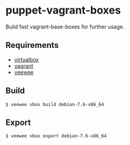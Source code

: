 # puppet-vagrant-boxes

Build fast vagrant-base-boxes for further usage.

## Requirements

* [virtualbox](https://www.virtualbox.org/)
* [vagrant](https://www.vagrantup.com/)
* [veewee](https://github.com/jedi4ever/veewee)

## Build
```
$ veewee vbox build debian-7.6-x86_64
```

## Export
```
$ veewee vbox export debian-7.6-x86_64
```
